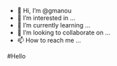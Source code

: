 - 👋 Hi, I’m @gmanou
- 👀 I’m interested in ...
- 🌱 I’m currently learning ...
- 💞️ I’m looking to collaborate on ...
- 📫 How to reach me ...

<!---
gmanou/gmanou is a ✨ special ✨ repository because its `README.md` (this file) appears on your GitHub profile.
You can click the Preview link to take a look at your changes.
--->#Hello

